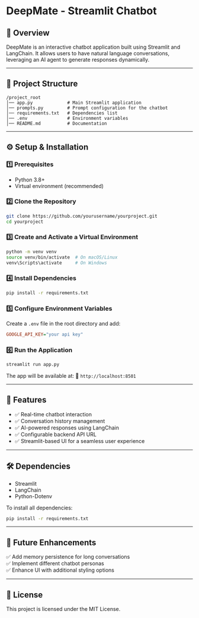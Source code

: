 # DeepMate - Streamlit Chatbot

## 📌 Overview

DeepMate is an interactive chatbot application built using Streamlit and LangChain. It allows users to have natural language conversations, leveraging an AI agent to generate responses dynamically.

---

## 📂 Project Structure

```
/project_root
│── app.py             # Main Streamlit application
│── prompts.py         # Prompt configuration for the chatbot
│── requirements.txt   # Dependencies list
│── .env               # Environment variables
│── README.md          # Documentation
```

---

## ⚙️ Setup & Installation

### 1️⃣ Prerequisites

- Python 3.8+
- Virtual environment (recommended)

### 2️⃣ Clone the Repository

```sh
git clone https://github.com/yourusername/yourproject.git
cd yourproject
```

### 3️⃣ Create and Activate a Virtual Environment

```sh
python -m venv venv
source venv/bin/activate  # On macOS/Linux
venv\Scripts\activate     # On Windows
```

### 4️⃣ Install Dependencies

```sh
pip install -r requirements.txt
```

### 5️⃣ Configure Environment Variables

Create a `.env` file in the root directory and add:

```ini
GOOGLE_API_KEY="your api key"
```

### 6️⃣ Run the Application

```sh
streamlit run app.py
```

The app will be available at:
📍 `http://localhost:8501`

---

## 🚀 Features

- ✅ Real-time chatbot interaction
- ✅ Conversation history management
- ✅ AI-powered responses using LangChain
- ✅ Configurable backend API URL
- ✅ Streamlit-based UI for a seamless user experience

---

## 🛠️ Dependencies

- Streamlit
- LangChain
- Python-Dotenv

To install all dependencies:

```sh
pip install -r requirements.txt
```

---

## 🔹 Future Enhancements

✅ Add memory persistence for long conversations  
✅ Implement different chatbot personas  
✅ Enhance UI with additional styling options

---

## 📄 License

This project is licensed under the MIT License.
